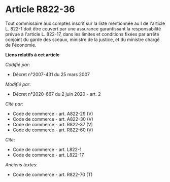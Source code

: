 # Article R822-36

Tout commissaire aux comptes inscrit sur la liste mentionnée au I de l'article L. 822-1 doit être couvert par une assurance
garantissant la responsabilité prévue à l'article L. 822-17, dans les limites et conditions fixées par arrêté conjoint du
garde des sceaux, ministre de la justice, et du ministre chargé de l'économie.

**Liens relatifs à cet article**

_Codifié par_:

  - Décret n°2007-431 du 25 mars 2007

_Modifié par_:

  - Décret n°2020-667 du 2 juin 2020 - art. 2

_Cité par_:

  - Code de commerce - art. A822-29 (V)
  - Code de commerce - art. A822-30 (V)
  - Code de commerce - art. R822-37 (V)
  - Code de commerce - art. R822-60 (V)

_Cite_:

  - Code de commerce - art. L822-1
  - Code de commerce - art. L822-17

_Anciens textes_:

  - Code de commerce - art. R822-70 (T)
